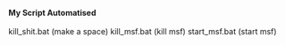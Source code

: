 <strong>My Script Automatised</strong><br><br>
kill_shit.bat (make a space)
kill_msf.bat (kill msf)
start_msf.bat (start msf)
